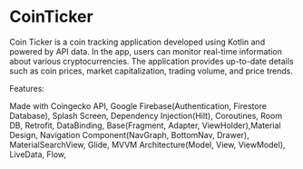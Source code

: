 # CoinTicker

Coin Ticker is a coin tracking application developed using Kotlin and powered by API data. In the app, users can monitor real-time 
information about various cryptocurrencies. The application provides up-to-date details such as coin prices, market capitalization, 
trading volume, and price trends.


Features: 

Made with Coingecko API, Google Firebase(Authentication, Firestore Database), Splash Screen, Dependency Injection(Hilt),
Coroutines, Room DB, Retrofit, DataBinding, Base(Fragment, Adapter, ViewHolder),Material Design, Navigation Component(NavGraph, BottomNav, Drawer), 
MaterialSearchView, Glide, MVVM Architecture(Model, View, ViewModel), LiveData, Flow,
